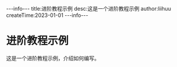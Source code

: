 ---info---
title:进阶教程示例
desc:这是一个进阶教程示例
author:liihuu
createTime:2023-01-01
---info---

# 进阶教程示例
这是一个进阶教程示例，介绍如何编写。